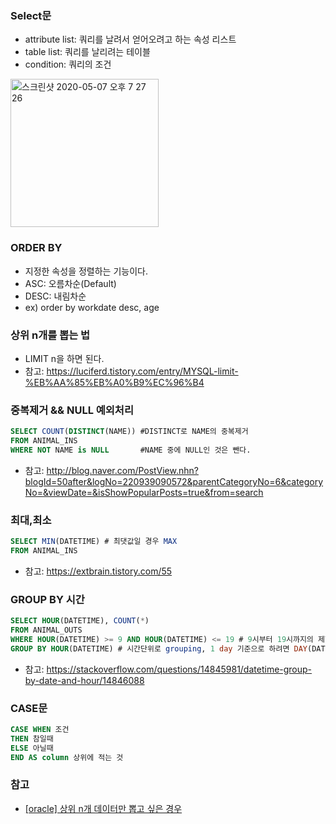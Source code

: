 ### Select문

- attribute list: 쿼리를 날려서 얻어오려고 하는 속성 리스트
- table list: 쿼리를 날리려는 테이블
- condition: 쿼리의 조건
<img width="237" alt="스크린샷 2020-05-07 오후 7 27 26" src="https://user-images.githubusercontent.com/26040955/81284214-ca332680-9098-11ea-9efc-8767ef18f1fc.png">

### ORDER BY

- 지정한 속성을 정렬하는 기능이다.
- ASC: 오름차순(Default)
- DESC: 내림차순
- ex) order by workdate desc, age

### 상위 n개를 뽑는 법
- LIMIT n을 하면 된다.
- 참고: https://luciferd.tistory.com/entry/MYSQL-limit-%EB%AA%85%EB%A0%B9%EC%96%B4

### 중복제거 && NULL 예외처리

```sql
SELECT COUNT(DISTINCT(NAME)) #DISTINCT로 NAME의 중복제거
FROM ANIMAL_INS
WHERE NOT NAME is NULL       #NAME 중에 NULL인 것은 뺀다.
```

- 참고: http://blog.naver.com/PostView.nhn?blogId=50after&logNo=220939090572&parentCategoryNo=6&categoryNo=&viewDate=&isShowPopularPosts=true&from=search

### 최대,최소

```sql
SELECT MIN(DATETIME) # 최댓값일 경우 MAX
FROM ANIMAL_INS 
```
- 참고: https://extbrain.tistory.com/55

### GROUP BY 시간

```sql
SELECT HOUR(DATETIME), COUNT(*)
FROM ANIMAL_OUTS
WHERE HOUR(DATETIME) >= 9 AND HOUR(DATETIME) <= 19 # 9시부터 19시까지의 제한조건
GROUP BY HOUR(DATETIME) # 시간단위로 grouping, 1 day 기준으로 하려면 DAY(DATETIME)으로 해야함.
```

- 참고: https://stackoverflow.com/questions/14845981/datetime-group-by-date-and-hour/14846088

### CASE문 

```sql
CASE WHEN 조건
THEN 참일때
ELSE 아닐때
END AS column 상위에 적는 것
```


### 참고
- [[oracle] 상위 n개 데이터만 뽑고 싶은 경우](http://blog.naver.com/PostView.nhn?blogId=nomadgee&logNo=220854618303)
